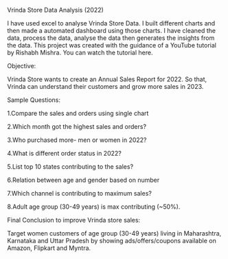 Vrinda Store Data Analysis (2022)

I have used excel to analyse Vrinda Store Data. I built different charts and then made a automated dashboard using those charts. I have cleaned the data, process the data, analyse the data then generates the insights from the data. This project was created with the guidance of a YouTube tutorial by Rishabh Mishra. You can watch the tutorial here.

Objective:

Vrinda Store wants to create an Annual Sales Report for 2022. So that, Vrinda can understand their customers and grow more sales in 2023.

Sample Questions:

1.Compare the sales and orders using single chart

2.Which month got the highest sales and orders?

3.Who purchased more- men or women in 2022?

4.What is different order status in 2022?

5.List top 10 states contributing to the sales?

6.Relation between age and gender based on number

7.Which channel is contributing to maximum sales? 

8.Adult age group (30-49 years) is max contributing (~50%).


Final Conclusion to improve Vrinda store sales:

Target women customers of age group (30-49 years) living in Maharashtra, Karnataka and Uttar Pradesh by showing ads/offers/coupons available on Amazon, Flipkart and Myntra.
